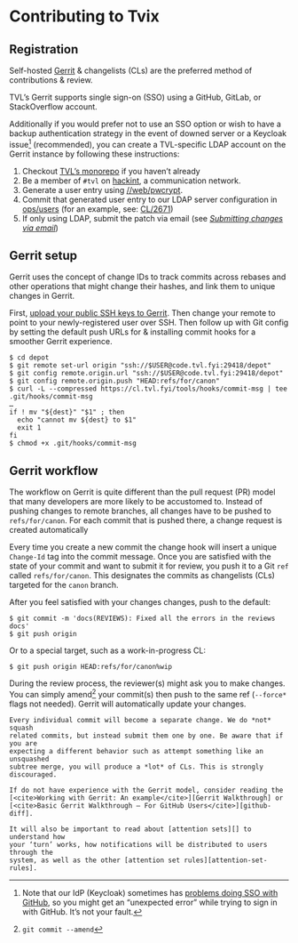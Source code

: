 # Contributing to Tvix

## Registration

Self-hosted [Gerrit](https://www.gerritcodereview.com) & changelists (CLs) are
the preferred method of contributions & review.

TVL’s Gerrit supports single sign-on (SSO) using a GitHub, GitLab, or
StackOverflow account.

Additionally if you would prefer not to use an SSO option or wish to have a
backup authentication strategy in the event of downed server or a Keycloak
issue[^keycloak] (recommended), you can create a TVL-specific LDAP account on
the Gerrit instance by following these instructions:

1. Checkout [TVL’s monorepo][check-out-monorepo] if you haven’t already
2. Be a member of `#tvl` on [hackint][], a communication network.
3. Generate a user entry using [//web/pwcrypt](https://signup.tvl.fyi/).
4. Commit that generated user entry to our LDAP server configuration in
   [ops/users][ops-users] (for an example, see:
   [CL/2671](https://cl.tvl.fyi/c/depot/+/2671))
5. If only using LDAP, submit the patch via email (see [<cite>Submitting
   changes via email</cite>][email])


## Gerrit setup

Gerrit uses the concept of change IDs to track commits across rebases and other
operations that might change their hashes, and link them to unique changes in
Gerrit.

First, [upload your public SSH keys to Gerrit][Gerrit SSH]. Then change your
remote to point to your newly-registered user over SSH. Then follow up with Git
config by setting the default push URLs for & installing commit hooks for a
smoother Gerrit experience.

```console
$ cd depot
$ git remote set-url origin "ssh://$USER@code.tvl.fyi:29418/depot"
$ git config remote.origin.url "ssh://$USER@code.tvl.fyi:29418/depot"
$ git config remote.origin.push "HEAD:refs/for/canon"
$ curl -L --compressed https://cl.tvl.fyi/tools/hooks/commit-msg | tee .git/hooks/commit-msg
…
if ! mv "${dest}" "$1" ; then
  echo "cannot mv ${dest} to $1"
  exit 1
fi
$ chmod +x .git/hooks/commit-msg
```

## Gerrit workflow

The workflow on Gerrit is quite different than the pull request (PR) model that
many developers are more likely to be accustomed to. Instead of pushing changes
to remote branches, all changes have to be pushed to `refs/for/canon`. For each
commit that is pushed there, a change request is created automatically

Every time you create a new commit the change hook will insert a unique
`Change-Id` tag into the commit message. Once you are satisfied with the state
of your commit and want to submit it for review, you push it to a Git `ref`
called `refs/for/canon`. This designates the commits as changelists (CLs)
targeted for the `canon` branch.

After you feel satisfied with your changes changes, push to the default:

```console
$ git commit -m 'docs(REVIEWS): Fixed all the errors in the reviews docs'
$ git push origin
```

Or to a special target, such as a work-in-progress CL:

```console
$ git push origin HEAD:refs/for/canon%wip
```

During the review process, the reviewer(s) might ask you to make changes. You
can simply amend[^amend] your commit(s) then push to the same ref (`--force*`
flags not needed). Gerrit will automatically update your changes.

```admonish caution
Every individual commit will become a separate change. We do *not* squash
related commits, but instead submit them one by one. Be aware that if you are
expecting a different behavior such as attempt something like an unsquashed
subtree merge, you will produce a *lot* of CLs. This is strongly discouraged.
```

```admonish tip
If do not have experience with the Gerrit model, consider reading the
[<cite>Working with Gerrit: An example</cite>][Gerrit Walkthrough] or
[<cite>Basic Gerrit Walkthrough — For GitHub Users</cite>][github-diff].

It will also be important to read about [attention sets][] to understand how
your ‘turn’ works, how notifications will be distributed to users through the
system, as well as the other [attention set rules][attention-set-rules].
```


[check-out-monorepo]: ./getting-started#tvl-monorepo
[email]: ../contributing/email.html
[Gerrit SSH]: https://cl.tvl.fyi/settings/#SSHKeys
[Gerrit walkthrough]: https://gerrit-review.googlesource.com/Documentation/intro-gerrit-walkthrough.html
[ops-users]: https://code.tvl.fyi/tree/ops/users/default.nix
[hackint]: https://hackint.org
[github-diff]: https://gerrit.wikimedia.org/r/Documentation/intro-gerrit-walkthrough-github.html
[attention sets]: https://gerrit-review.googlesource.com/Documentation/user-attention-set.html
[attention-set-rules]: https://gerrit-review.googlesource.com/Documentation/user-attention-set.html#_rules
[^amend]: `git commit --amend`
[^keycloak]: Note that our IdP (Keycloak) sometimes has [problems doing SSO with GitHub](https://b.tvl.fyi/issues/201), so you might get an “unexpected error” while trying to sign in with GitHub. It’s not your fault.
